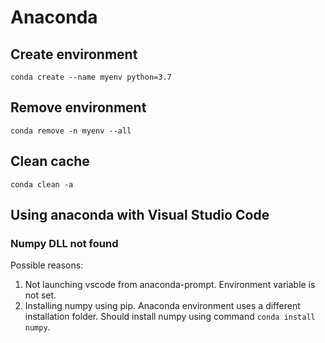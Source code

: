 # Anaconda

## Create environment

```text
conda create --name myenv python=3.7
```

## Remove environment

```text
conda remove -n myenv --all
```

## Clean cache

```text
conda clean -a
```

## Using anaconda with Visual Studio Code

### Numpy DLL not found

Possible reasons:

1. Not launching vscode from anaconda-prompt. Environment variable is not set.
2. Installing numpy using pip. Anaconda environment uses a different installation folder. Should install numpy using command `conda install numpy`.

